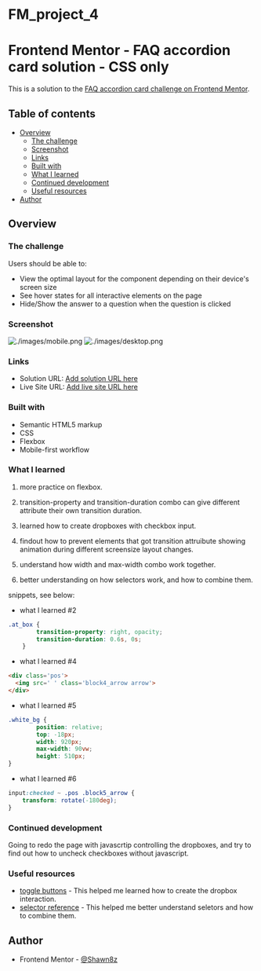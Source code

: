 # FM_project_4
# Frontend Mentor - FAQ accordion card solution - CSS only

This is a solution to the [FAQ accordion card challenge on Frontend Mentor](https://www.frontendmentor.io/challenges/faq-accordion-card-XlyjD0Oam). 

## Table of contents

- [Overview](#overview)
  - [The challenge](#the-challenge)
  - [Screenshot](#screenshot)
  - [Links](#links)
  - [Built with](#built-with)
  - [What I learned](#what-i-learned)
  - [Continued development](#continued-development)
  - [Useful resources](#useful-resources)
- [Author](#author)

## Overview

### The challenge

Users should be able to:

- View the optimal layout for the component depending on their device's screen size
- See hover states for all interactive elements on the page
- Hide/Show the answer to a question when the question is clicked

### Screenshot

![./images/mobile.png](./images/mobile.png)
![./images/desktop.png](./images/desktop.png)


### Links

- Solution URL: [Add solution URL here](https://your-solution-url.com)
- Live Site URL: [Add live site URL here](https://your-live-site-url.com)

### Built with

- Semantic HTML5 markup
- CSS
- Flexbox
- Mobile-first workflow

### What I learned

1. more practice on flexbox.

2. transition-property and transition-duration combo can give different attribute their own transition duration.

3. learned how to create dropboxes with checkbox input.

4. findout how to prevent elements that got transition attruibute showing animation during different screensize layout changes. 

5. understand how width and max-width combo work together.

6. better understanding on how selectors work, and how to combine them.


snippets, see below:

- what I learned #2
```css
.at_box {
        transition-property: right, opacity;
        transition-duration: 0.6s, 0s;
    }
```

- what I learned #4
```html
<div class='pos'>
  <img src=' ' class='block4_arrow arrow'>
</div>
```

- what I learned #5
```css
.white_bg {
        position: relative;
        top: -18px;
        width: 920px;
        max-width: 90vw;
        height: 510px;
}
```

- what I learned #6
```css
input:checked ~ .pos .block5_arrow {
    transform: rotate(-180deg);
}
```

### Continued development

Going to redo the page with javascrtip controlling the dropboxes, and try to find out how to uncheck checkboxes without javascript.

### Useful resources

- [toggle buttons](https://www.w3schools.com/howto/howto_css_switch.asp) - This helped me learned how to create the dropbox interaction. 
- [selector reference](https://www.w3schools.com/cssref/css_selectors.asp) - This helped me better understand seletors and how to combine them.

## Author

- Frontend Mentor - [@Shawn8z](https://www.frontendmentor.io/profile/Shawn8z)
